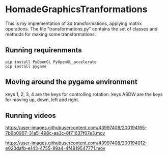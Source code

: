 # HomadeGraphicsTranformations
This is my implementation of 3d transformations, applying matrix operations. The file "transformations.py"
contains the set of classes and methods for making some transformations.

## Running requirenments
```
pip install PyOpenGL PyOpenGL_accelerate
pip install pygame
```

## Moving around the pygame environment
keys 1, 2, 3, 4 are the keys for controlling rotation.
keys ASDW are the keys for moving up, down, left and right. 


## Running videos
https://user-images.githubusercontent.com/43997408/200194165-7b6b0967-31a5-498c-aa3c-8f71637f07e3.mov


https://user-images.githubusercontent.com/43997408/200194012-e020dafb-e143-4755-99a4-4f4919547771.mov


